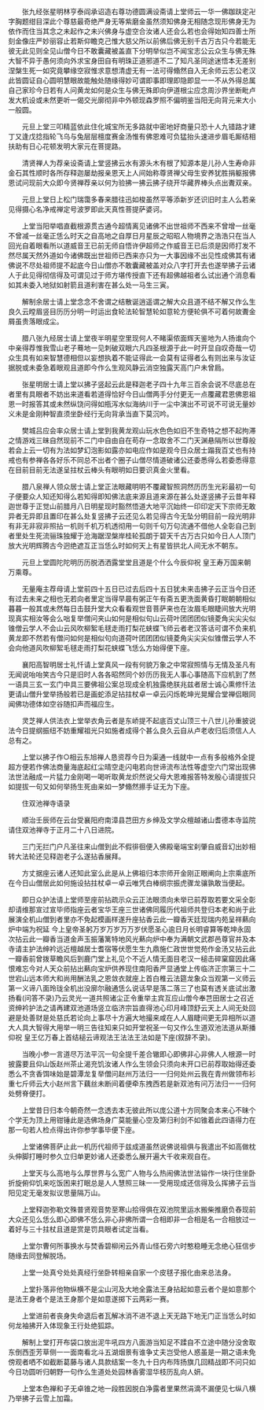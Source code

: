 <!-- { "loadSidebar": true } -->
　　张九经张星明林亨泰阎承诏造右尊功德圆满设斋请上堂师云一华一佛跏趺定卍字胸题绀目深此个尊慈最奇绝严身无等紫磨金虽然须知佛身无相随念现形佛身无为依作而住当其念之未起作之未兴佛身与虚空合汝诸人还会么若也会得始知四善士所刻金像庄严妙丽容止若斯仰瞻克己惟大慈父所以前佛后佛无别千古万古只今若能无彼无此见则全见山僧今日不敢囊藏被盖直下分明举似岂不闻宝志公云众生与佛无殊大智不异于愚何须向外求宝身田自有明珠正道邪道不二了知凡圣同途迷悟本无差别涅槃生死一如究竟攀缘空寂惟求意想清虚无有一法可得翛然自入无余师云志公老汉此皆圆证自心圆明慧眼故能触处随缘得妙可谓即事即理即隐即显一一不从外得总属自己家珍今日若有人问黄龙如何是众生与佛无殊即向伊道根尘应念周沙界坐断毗卢发大机设或未然更听一偈交光廓彻非中外顿现森罗照不偏明鉴当阳无向背元来大小一般圆。

　　元旦上堂三叩精蓝依此住化城宝所无多路就中密地好商量只恐十人九错路才建丁又逢戊捻指轮飞乌与兔层层檀度赛金汤惟有佛恩难可负猛抬头速进步眉毛厮结相扶助有日心花顿发明大家元在菩提路。

　　清贤禅人为荐亲设斋请上堂竖拂云水有源头木有根了知源本是儿孙人生寿命非金石其性顺时各所存释迦屡劫报亲恩天上人间始称尊贤禅父母生安养犹胜捐躯报佛恩试问现前大众即今贤禅荐亲以何为验拂一拂云拂子绕开华藏界棒头点出聻双亲。

　　元旦上堂日上松门瑞霭多春来腊往迅如梭虽然平等添新岁还识旧时主人么若亲见得摄心名净戒禅定号波罗即此天真性菩提萨婆诃。

　　上堂当阳举唱直截根源贯古通今超情离见诸佛不出世祖师不西来不曾增一丝毫不曾减一丝毫正恁么时天之自高地之自厚日月星辰之昭昭人物境界之浩浩只在当人回光自着眼看所以道威音王已前无师自悟许伊超师之作威音王已后须是因师打发不然尽属天然外道如今诸佛既出世祖师已西来亦只为一大事因缘不出见性成佛其有诸佛说不尽处祖师提不起底今日山僧亦不敢囊藏被盖对众八字打开去也遂举拂子云诸人于此见得彻信得及可谓见过于师方堪传授直下还有超佛越祖者么试出通个消息看如其未委入地狱如射箭且道利害在甚么处一马生三寅。

　　解制余居士请上堂念念不舍谓之结散诞逍遥谓之解大众且道不结不解又作么生良久云瞠眉竖目历历分明一时运出食轮法轮智慧轮如意轮方便轮俱不可着何故聻金屑虽贵落眼成尘。

　　腊八张九经居士请上堂夜半明星空里现何人不睹渠侬面辉天鉴地为人扬谁向个中亲得荐惟我雪山老子蓦地一见刺破双眼六凡四圣根源于此一时开显自叹奇哉一切众生具有如来智慧德相但以妄想执着不能证得此一会莫有证得者么有则出来与汝证据脱或未委急着眼观且道即今作么生观风静云消空独露天高门户未曾扃。

　　张星明居士请上堂以拂子竖起云此是释迦老子四十九年三百余会说不尽底总在者里有具眼者不妨出来道看若道得恰好今日山僧两手分付更无一点覆藏君恩佛恩祖恩一时报答其或未然纵饶问得如瓶泻水似海纳川于一尘中演出不可说不可说无量妙义未是金刚种智直须坐卧经行无向背承当直下莫沉吟。

　　樊城吕应会率众居士请上堂到我黄龙观山玩水色色如旧不生奇特之想不起拘滞之情游戏三昧自然现前不二门中自由自在苟存一念取舍不二门天渊悬隔所以世尊般若会上云一切有为法如梦幻泡影如露亦如电应作如是观今日众居士蹋我百丈也有持戒也有参禅各各好乐不同总不出者个圈子山僧尽情道破诸公还委悉得么若委悉得意在目前目前无法遂呈拄杖云棒头有眼明如日要识真金火里看。

　　腊八泉禅人领众居士请上堂正法眼藏明明不覆藏智照洞然历历生光彩最初一句子便要众人知还知得么若知得即知佛法底来源且道来源在甚么处遂竖拂子云昔年释迦世尊于正觉山前腊月八日明星现时豁然悟道大地平沉始终一印印定天下宗师无敢异者无异即且置印在甚么处复竖拂子云还见么若见得古今无坠分明目前一段光明非有非无非寂非照拈一机则千机万机透彻用一句则千句万句流通不借他人全彰自己到者里处生死流骊珠独耀于沧海踞涅槃岸桂轮孤朗于碧天千古万古只如今日人人顶门放大光明辉腾古今迥绝遮互正当恁么时如何天上有星皆拱北人间无水不朝东。

　　元旦上堂圆陀陀明历历脱洒洒露堂堂且道是个什么今辰仰祝
皇王寿万国来朝万乘尊。

　　无量庵主荐母请上堂前四十五日已过去后四十五日犹未来击拂子云正当今日还有过去未来之相也无若向者里定当得早晨有粥正午有斋五更洗面黄昏打眠朝朝相似暮暮一般其或未然每日击鼓升堂大众看看观世音菩萨来也在汝眉毛眼睫间放大光明现真实相汝等会么咄复举僧问夹山如何是相似句山云荷叶团团团似镜菱角尖尖尖似锥僧云学人不会山云风吹柳絮毛毬走雨打梨花蛱蝶飞师云者老汉答话可谓不负来机黄龙即不然若有僧问如何是相似句向道荷叶团团团似镜菱角尖尖尖似锥僧云学人不会向他道风吹柳絮毛毬走雨打梨花蛱蝶飞恁么方始得便下座。

　　襄阳高智明居士礼忏请上堂真风一段有何貌万象之中常寂照情与无情及圣凡有无闻说咍咍笑古今只是旧时人各各昭然同个妙历历我无人事心事随高下应机到了然一语具三玄一玄门中具三要佛祖公案总现成全机独露绝朕兆兹者居士诚心熏修忏法更请山僧升堂举扬般若已是画蛇添足拈拄杖卓一卓云闪烁乾坤光晃耀合堂禅侣眼同闻佛功德体如空谷随扣声而福应生。

　　灵芝禅人供法衣上堂举衣角云者是东峤提不起底百丈山顶三十八世儿孙重披说法今日提纲振纽不妨重耀祖光只如施者成得个甚么良久云自从卢老收归后须信人人总有之。

　　上堂以拂子作○相云东旭禅人恳资荐今日为渠通一线就中一点有多般格外全提超方便若作佛法商量海底起红尘晴空走闪电若向世谛流布法性等虚空六门常出现佛法世法融成一片猛力金刚喝一喝听取黄龙炽然说父母大恩难报答特发殷心请提拔只如提拔一句又如何举扬生死由来如一梦翛然攃手证无为下座。

　　住双池禅寺语录

　　顺治壬辰师在云台受襄阳府南漳县芑田方乡绅及文学众檀越诸山耆德本寺监院请住双池禅寺于正月二十八日进院。

　　三门无拦门户凡圣往来山僧到此不假徘徊便入佛殿毫端宝刹肇自威音幻出妙相转大法轮还见释迦老子么遂拈香展拜。

　　方丈据座云诸人还知此室么此是从上佛祖归本宗师开金刚正眼阐向上宗乘底所在今日山僧居此如何施设拈拄杖卓一卓云唯凭白棒纲宗振虎骤龙骧孰敢当便起。

　　即日众护法请上堂师至座前拈疏示众云正法眼须向未举已前荐取若要文采全彰却请维那宣过宣毕师指座云者宝华王座三世诸佛同履历代祖师共登归本老和尚于此展演全机山僧到者里亦不免起模画样遂升座拈香云此一瓣香天廷现瑞内苑呈祥爇向炉中端为祝延
今上皇帝圣躬万岁万岁万万岁伏愿圣心逾日月长明睿算等乾坤永固次拈云此一瓣香当道金声玉振藩篱特地风光爇向炉中奉为满朝文武郡邑尊官并及本寺请主护法绅衿远近檀越居士耆宿等伏愿生生九鼎施仁政世世觉苑作金汤又拈云此一瓣香前曾拨草瞻风后到鹿门堂上礼见个不近人情无面目老汉一槌击碎窠窟因此痛恨难忘今对人天众前拈出爇向宝炉供养现住南阳香严显通堂上传临济正宗第三十二世宕山远本师大和尚用酬法乳之恩敛衣就座上首白椎云法筵龙象众当观第一义师云第一义谛八面玲珑全机出没廓尔融通恁么说话早是落二落三了也莫有透关底试出激扬看(问答不录)乃云灵光一道共照诸尘正令重举主宾互应山僧今奉芑田居士之召近资绅衿护法之请再建双池道场竖立临济宗旨直得池心印月峰顶舒云天上人间无处回避是处善财是处慈氏若论向上事尽十方遍大地撮来咸在人人眉睫间更无异相所以道大人具大智得大用举一明三告往知来只如开堂祝圣一句又作么生道双池法道从斯播仰祝
皇王亿万春上首结槌云谛观法王法法王法如是下座(叙辞不录)。

　　当晚小参一言道尽万法平沉一句全提千差合辙即心即佛非心非佛人人根源一时披露要且仰山饭赵州茶止渴充饥汝诸人作么生领会只须向未开口已前荐取始得还委悉么不贪香饵味始是碧潭龙复举僧问赵州万法归一一归何处州云我在青州做领布衫重七斤师云大小赵州言下藕丝未断间着便牵东拽西若是新双池有问万法归一一归何处劈脊便打。

　　上堂昔日归本今朝奇然一念透去本无彼此所以庞公道十方同聚会本来心不昧个个学无为顶上用钳锤此是选佛场身广莫能量心空及第归利剑不如锥着此四语得力在那一句若人检点得出许你参学事毕便下座。

　　上堂诸佛菩萨止此一机历代祖师于兹成道虽然说佛说祖俱与我遣出不如高做枕头伸脚打睡时参久立归单更妙诸人还委悉么展开遍大千收来观自在。

　　上堂天与么高地与么厚世界与么宽广人物与么热闹佛法世法镕作一块行住坐卧折旋俯仰饥来吃饭困来打眠总是人人慧照三昧一一受用现成还信得及么挥拂子云当阳见定无毫发拟议思量隔万山。

　　上堂释迦弥勒文殊普贤观音势至寒山拾得俱在双池院里运水搬柴推磨负舂现前大众还见么恁么即心即佛不恁么非心非佛所谓一合相即非一合相是名一合相放过一着好与三十拄杖且道是赏是罚具眼者试定当看。

　　上堂尔曹何所事换水与焚香碧柳闲云外青山怪石旁六时憨稳睡无念绝心狂信步随缘去同登解脱场。

　　上堂一处真兮处处真经行坐卧转相亲自家一个皮毬子报化由来总法身。

　　上堂扑落非他物纵横不是尘山河及大地全露法王身拈起如意云者个是如意那个是法王身者个是法王身那个是如意遂掷下云两彩一赛。

　　上堂进前者丧身失命退后者瓦解冰消不进不退上天无路下地无门正当恁么时如何龙袖拂开入体现象王行处绝狐踪。

　　解制上堂打开布袋口放出泥牛吼四方八面游当知足不蹂自不立途中随分没舍取东倒西歪芳草侧一一面南看北斗五湖烟景有谁争丈夫岂受他人惑虽是一期之语未免傍观者哂不如截断葛藤与诸人具款结案一冬九十日内布阵扬旗几回精战即不问只如今日功圆听归朝野一句作么生道处处园林香雾湿华枝历乱向人妍。

　　上堂本色禅和子无卓锥之地一段胜因脱白净露者里果然涓滴不漏便见七纵八横乃举拂子云雪上加霜。

